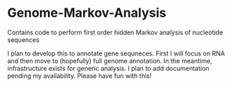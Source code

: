 # Genome-Markov-Analysis
Contains code to perform first order hidden Markov analysis of nucleotide sequences

I plan to develop this to annotate gene sequneces. First I will focus on RNA and then move to (hopefully) full genome annotation. In the meantime, infrastructure exists for generic analysis. I plan to add documentation pending my availability. Please have fun with this!
